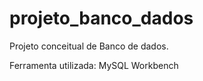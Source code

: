 # projeto_banco_dados

Projeto conceitual de Banco de dados.

Ferramenta utilizada:
MySQL Workbench


